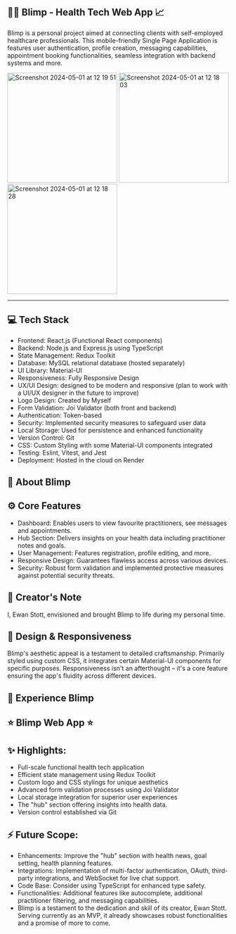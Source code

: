 🧑‍⚕️ Blimp - Health Tech Web App 📈
---
Blimp is a personal project aimed at connecting clients with self-employed healthcare professionals. This mobile-friendly Single Page Application is features user authentication, profile creation, messaging capabilities, appointment booking functionalities, seamless integration with backend systems and more. 

<img width="250" alt="Screenshot 2024-05-01 at 12 19 51" src="https://github.com/ewanstott/blimp/assets/56144409/cede4ddf-edae-4147-9b42-0e8c04383d49">

<img width="250" alt="Screenshot 2024-05-01 at 12 18 03" src="https://github.com/ewanstott/blimp/assets/56144409/681fff79-0b9e-449d-b179-11a56ada5c6f">

<img width="250" alt="Screenshot 2024-05-01 at 12 18 28" src="https://github.com/ewanstott/blimp/assets/56144409/d4adcba3-0a13-41d3-a83c-605b3063d7e2">


---
💻 Tech Stack
---
- Frontend: React.js (Functional React components)
- Backend: Node.js and Express.js using TypeScript
- State Management: Redux Toolkit
- Database: MySQL relational database (hosted separately)
- UI Library: Material-UI
- Responsiveness: Fully Responsive Design
- UX/UI Design: designed to be modern and responsive (plan to work with a UI/UX designer in the future to improve)
- Logo Design: Created by Myself
- Form Validation: Joi Validator (both front and backend)
- Authentication: Token-based
- Security: Implemented security measures to safeguard user data
- Local Storage: Used for persistence and enhanced functionality
- Version Control: Git
- CSS: Custom Styling with some Material-UI components integrated
- Testing: Eslint, Vitest, and Jest
- Deployment: Hosted in the cloud on Render
  
📖 About Blimp
---

⚙️ Core Features
-----
- Dashboard: Enables users to view favourite practitioners, see messages and appointments.
- Hub Section: Delivers insights on your health data including practitioner notes and goals.
- User Management: Features registration, profile editing, and more.
- Responsive Design: Guarantees flawless access across various devices.
- Security: Robust form validation and implemented protective measures against potential security threats.

👤 Creator's Note
---
I, Ewan Stott, envisioned and brought Blimp to life during my personal time.

🎨 Design & Responsiveness
---
Blimp's aesthetic appeal is a testament to detailed craftsmanship. Primarily styled using custom CSS, it integrates certain Material-UI components for specific purposes. Responsiveness isn't an afterthought – it's a core feature ensuring the app's fluidity across different devices.

🔗 Experience Blimp
---
⭐ Blimp Web App ⭐
---
✨ Highlights:
---
- Full-scale functional health tech application
- Efficient state management using Redux Toolkit
- Custom logo and CSS stylings for unique aesthetics
- Advanced form validation processes using Joi Validator
- Local storage integration for superior user experiences
- The "hub" section offering insights into health data.
- Version control established via Git

⚡ Future Scope:
---
- Enhancements: Improve the "hub" section with health news, goal setting, health planning features.
- Integrations: Implementation of multi-factor authentication, OAuth, third-party integrations, and WebSocket for live chat support.
- Code Base: Consider using TypeScript for enhanced type safety.
- Functionalities: Additional features like autocomplete, additional practitioner filtering, and messaging capabilities.
- Blimp is a testament to the dedication and skill of its creator, Ewan Stott. Serving currently as an MVP, it already showcases robust functionalities and a promise of more to come.
